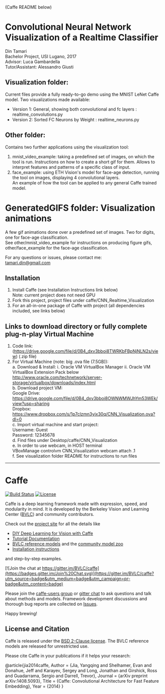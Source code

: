 (Caffe README below)

# Convolutional Neural Network Visualization of a Realtime Classifier

Din Tamari  
Bachelor Project, USI Lugano, 2017  
Advisor: Luca Gambardella  
Tutor/Assistant: Alessandro Giusti  


## Visualization folder:
Current files provide a fully ready-to-go demo using the MNIST LeNet Caffe model.
Two visualizations made available:
- Version 1: General, showing both convolutional and fc layers : realtime_convolutions.py
- Version 2: Sorted FC Neurons by Weight : realtime_neurons.py


## Other folder:
Contains two further applications using the visualization tool:
1. mnist_video_example: taking a predefined set of images, on which the tool is run. Instructions on how to create a short gif for them. Allows to interpret features and patterns of a specific class of input.
2. face_example: using ETH Vision's model for face-age detection, running the tool on images, displaying 4 convolutional layers.  
An example of how the tool can be applied to any general Caffe trained model.
 
# GeneratedGIFS folder: Visualization animations
A few gif animations done over a predefined set of images. Two for digits, one for face-age classification.  
See other/mnist_video_example for instructions on producing figure gifs, other/face_example for the face-age
classification. 



For any questions or issues, please contact me:  
tamari.din@gmail.com
 
## Installation
 1. Install Caffe (see Installation Instructions link below)  
 Note: current project does not need GPU
 2. Fork this project, project files under caffe/CNN_Realtime_Visualization
 3. For an all-in-one package of Caffe with project (all dependencies included, see links below)
 
## Links to download directory or fully complete plug-n-play Virtual Machine 
 1. Code link: (https://drive.google.com/file/d/0B4_dxv3bboi8TWRKbFBpNjNLN2s/view) (.zip file)
 2. For Virtual Machine (note: big .ova file (7.5GB)):  
    a. Download & Install: 
         i. Oracle VM VirtualBox Manager
         ii. Oracle VM VirtualBox Extension Pack below  
         http://www.oracle.com/technetwork/server-storage/virtualbox/downloads/index.html  
    b. Download project VM:  
 Google Drive: https://drive.google.com/file/d/0B4_dxv3bboi8OWNWMWJhYm53WEk/view?usp=sharing  
 Dropbox: https://www.dropbox.com/s/1p7clzmn3yix30q/CNN_Visualization.ova?dl=0  
    c. Import virtual machine and start project:  
                                        Username: Guest  
                                        Password: 12345678  
    d. Find files under Desktop/caffe/CNN_Visualization  
    e. In order to use webcam, in HOST terminal  
        VBoxManage controlvm CNN_Visualization webcam attach .1  
    f. See visualization folder README for instructions to run files  
     
 

----------------------------------------------------------------------------------------------------------

# Caffe

[![Build Status](https://travis-ci.org/BVLC/caffe.svg?branch=master)](https://travis-ci.org/BVLC/caffe)
[![License](https://img.shields.io/badge/license-BSD-blue.svg)](LICENSE)

Caffe is a deep learning framework made with expression, speed, and modularity in mind.
It is developed by the Berkeley Vision and Learning Center ([BVLC](http://bvlc.eecs.berkeley.edu)) and community contributors.

Check out the [project site](http://caffe.berkeleyvision.org) for all the details like

- [DIY Deep Learning for Vision with Caffe](https://docs.google.com/presentation/d/1UeKXVgRvvxg9OUdh_UiC5G71UMscNPlvArsWER41PsU/edit#slide=id.p)
- [Tutorial Documentation](http://caffe.berkeleyvision.org/tutorial/)
- [BVLC reference models](http://caffe.berkeleyvision.org/model_zoo.html) and the [community model zoo](https://github.com/BVLC/caffe/wiki/Model-Zoo)
- [Installation instructions](http://caffe.berkeleyvision.org/installation.html)

and step-by-step examples.

[![Join the chat at https://gitter.im/BVLC/caffe](https://badges.gitter.im/Join%20Chat.svg)](https://gitter.im/BVLC/caffe?utm_source=badge&utm_medium=badge&utm_campaign=pr-badge&utm_content=badge)

Please join the [caffe-users group](https://groups.google.com/forum/#!forum/caffe-users) or [gitter chat](https://gitter.im/BVLC/caffe) to ask questions and talk about methods and models.
Framework development discussions and thorough bug reports are collected on [Issues](https://github.com/BVLC/caffe/issues).

Happy brewing!

## License and Citation

Caffe is released under the [BSD 2-Clause license](https://github.com/BVLC/caffe/blob/master/LICENSE).
The BVLC reference models are released for unrestricted use.

Please cite Caffe in your publications if it helps your research:

@article{jia2014caffe,
Author = {Jia, Yangqing and Shelhamer, Evan and Donahue, Jeff and Karayev, Sergey and Long, Jonathan and Girshick, Ross and Guadarrama, Sergio and Darrell, Trevor},
Journal = {arXiv preprint arXiv:1408.5093},
Title = {Caffe: Convolutional Architecture for Fast Feature Embedding},
Year = {2014}
}
